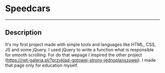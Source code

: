 # Speedcars
---
## Description
It's my first project made with simple tools and languages like HTML, CSS, JS and some jQuery. I used jQuery to write a function what is responsible for smooth scrolling.
For do that wepage I inspired the other project (https://net-galeria.pl/?przyklad-gotowej-strony-jednoplanszowej). I made that page only for education myself.

